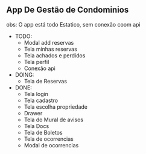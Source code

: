 ## App De Gestão de Condominios
obs: O app está todo Estatico, sem conexão coom api

* TODO:
  * Modal add reservas
  * Tela minhas reservas
  * Tela achados e perdidos
  * Tela perfil
  * Conexão api
* DOING:
  * Tela de Reservas
* DONE:
  * Tela login
  * Tela cadastro
  * Tela escolha propriedade
  * Drawer
  * Tela do Mural de avisos
  * Tela Docs
  * Tela de Boletos
  * Tela de ocorrencias
  * Modal de ocorrencias


